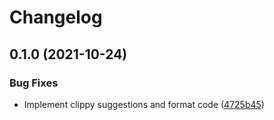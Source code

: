 # Changelog

## 0.1.0 (2021-10-24)


### Bug Fixes

* Implement clippy suggestions and format code ([4725b45](https://www.github.com/jmagnusson/netsuite-rs/commit/4725b45c56751756a3ac982bfe99be112dae6b6d))
